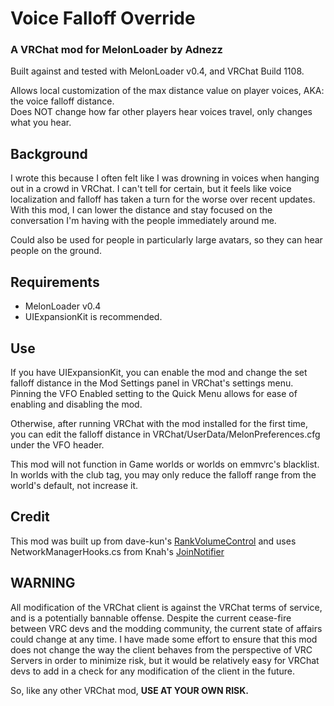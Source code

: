 # Voice Falloff Override
### A VRChat mod for MelonLoader by Adnezz

Built against and tested with MelonLoader v0.4, and VRChat Build 1108.

Allows local customization of the max distance value on player voices, AKA: the voice falloff distance.  
Does NOT change how far other players hear voices travel, only changes what you hear.

## Background
I wrote this because I often felt like I was drowning in voices when hanging out in a crowd in VRChat. I can't tell for certain, but it feels like voice localization and falloff has taken a turn for the worse over recent updates. With this mod, I can lower the distance and stay focused on the conversation I'm having with the people immediately around me.

Could also be used for people in particularly large avatars, so they can hear people on the ground.



## Requirements
* MelonLoader v0.4
* UIExpansionKit is recommended.

## Use

If you have UIExpansionKit, you can enable the mod and change the set falloff distance in the Mod Settings panel in VRChat's settings menu. Pinning the VFO Enabled setting to the Quick Menu allows for ease of enabling and disabling the mod.

Otherwise, after running VRChat with the mod installed for the first time, you can edit the falloff distance in VRChat/UserData/MelonPreferences.cfg under the VFO header.

This mod will not function in Game worlds or worlds on emmvrc's blacklist. In worlds with the club tag, you may only reduce the falloff range from the world's default, not increase it.


## Credit
This mod was built up from dave-kun's [RankVolumeControl](https://github.com/dave-kun/RankVolumeControl) and uses NetworkManagerHooks.cs from Knah's [JoinNotifier](https://github.com/knah/VRCMods/tree/master/JoinNotifier)




## WARNING
All modification of the VRChat client is against the VRChat terms of service, and is a potentially bannable offense. Despite the current cease-fire between VRC devs and the modding community, the current state of affairs could change at any time. I have made some effort to ensure that this mod does not change the way the client behaves from the  perspective of VRC Servers in order to minimize risk, but it would be relatively easy for VRChat devs to add in a check for any modification of the client in the future.

So, like any other VRChat mod, **USE AT YOUR OWN RISK.**
